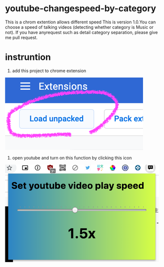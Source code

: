 # youtube-changespeed-by-category
This is a chrom extention allows different speed
This is version 1.0.You can choose a speed of talking videos (detecting whether category is Music or not).
If you have anyrequest such as detail category separation, please give me pull request.

# instruntion
1. add this project to chrome extension

  ![](./a.png)
1. open youtube and turn on this function by clicking this icon

  ![](./b.png)
